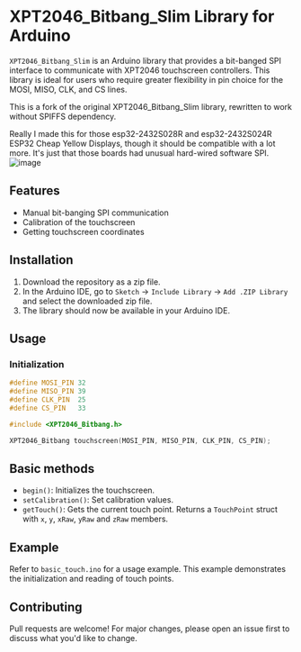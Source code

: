 # XPT2046_Bitbang_Slim Library for Arduino

`XPT2046_Bitbang_Slim` is an Arduino library that provides a bit-banged SPI interface to communicate with XPT2046 touchscreen controllers. This library is ideal for users who require greater flexibility in pin choice for the MOSI, MISO, CLK, and CS lines.  

This is a fork of the original XPT2046_Bitbang_Slim library, rewritten to work without SPIFFS dependency.

Really I made this for those esp32-2432S028R and esp32-2432S024R ESP32 Cheap Yellow Displays, though it should be compatible with a lot more. It's just that those boards had unusual hard-wired software SPI.
![image](https://github.com/ddxfish/XPT2046_Bitbang_Arduino_Library/assets/6764685/f4632b60-1434-4d6c-9532-9eee6c1122a5)


## Features
- Manual bit-banging SPI communication
- Calibration of the touchscreen
- Getting touchscreen coordinates

## Installation

1. Download the repository as a zip file.
2. In the Arduino IDE, go to `Sketch` -> `Include Library` -> `Add .ZIP Library` and select the downloaded zip file.
3. The library should now be available in your Arduino IDE.

## Usage

### Initialization
```cpp
#define MOSI_PIN 32
#define MISO_PIN 39
#define CLK_PIN  25
#define CS_PIN   33

#include <XPT2046_Bitbang.h>

XPT2046_Bitbang touchscreen(MOSI_PIN, MISO_PIN, CLK_PIN, CS_PIN);
```

## Basic methods

- `begin()`: Initializes the touchscreen.
- `setCalibration()`: Set calibration values.
- `getTouch()`: Gets the current touch point. Returns a `TouchPoint` struct with `x`, `y`, `xRaw`, `yRaw` and `zRaw` members.

## Example

Refer to `basic_touch.ino` for a usage example. This example demonstrates the initialization and reading of touch points.

## Contributing

Pull requests are welcome! For major changes, please open an issue first to discuss what you'd like to change.
